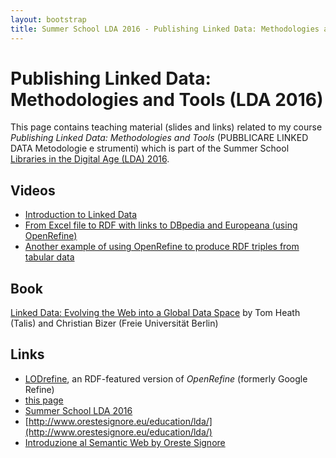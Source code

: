 ```yaml
---
layout: bootstrap
title: Summer School LDA 2016 - Publishing Linked Data: Methodologies and Tools
---
```


Publishing Linked Data: Methodologies and Tools (LDA 2016)
========
This page contains teaching material (slides and links) related to my course *Publishing Linked Data: Methodologies and Tools* (PUBBLICARE LINKED DATA
Metodologie e strumenti) which is part of the Summer School [Libraries in the Digital Age (LDA) 2016](http://lda2016.unica.it/).

Videos
------
 - [Introduction to Linked Data](https://vimeo.com/36752317) 
 - [From Excel file to RDF with links to DBpedia and Europeana (using OpenRefine)](https://youtu.be/XdpzmGxA33U)
 - [Another example of using OpenRefine to produce RDF triples from tabular data](https://youtu.be/B5CsSE7_zeQ)

Book
----
[Linked Data: Evolving the Web into a Global Data Space](http://linkeddatabook.com/editions/1.0/) by  Tom Heath (Talis) and Christian Bizer (Freie Universität Berlin)

Links
-----
 - [LODrefine](https://sourceforge.net/projects/lodrefine/), an RDF-featured version of *OpenRefine* (formerly Google Refine)
 - [this page](http://atzori.webofcode.org/lda2016/)
 - [Summer School LDA 2016](http://lda2016.unica.it/)
 - [http://www.orestesignore.eu/education/lda/](http://www.orestesignore.eu/education/lda/)
 - [Introduzione al Semantic Web by Oreste Signore](http://www.w3c.it/papers/wsb08.pdf)
